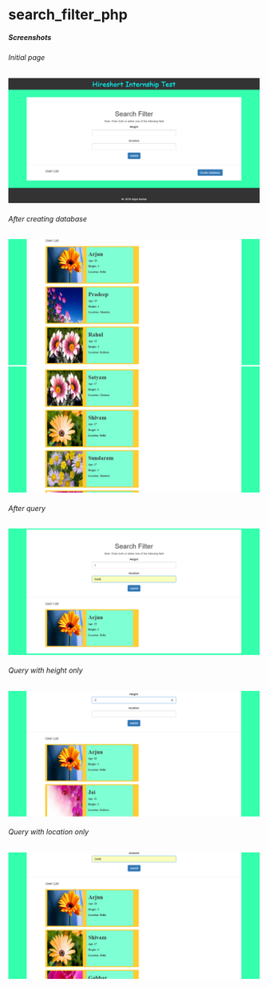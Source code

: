 # search_filter_php

<h5>Screenshots</h5>

<h6>Initial page</h6>
<img src="screenshots/Capture3.PNG"/>
<h6>After creating database</h6>
<img src="screenshots/Capture4.PNG"/>
<img src="screenshots/Capture5.PNG"/>
<h6>After query</h6>
<img src="screenshots/Capture2.PNG"/>
<h6>Query with height only</h6>
<img src="screenshots/usingonefield1.PNG"/>
<h6>Query with location only</h6>
<img src="screenshots/onefield2.PNG"/>
